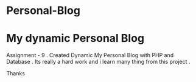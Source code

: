 # Personal-Blog
My dynamic Personal Blog 
=======================

Assignment - 9 . Created Dynamic My Personal Blog with PHP and Database . 
Its really a hard work and i learn many thing from this project .

Thanks

